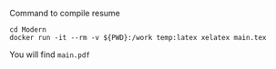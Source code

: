 Command to compile resume

```
cd Modern
docker run -it --rm -v ${PWD}:/work temp:latex xelatex main.tex
```

You will find `main.pdf`
